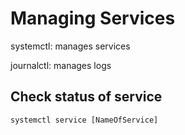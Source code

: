 # Managing Services

systemctl: manages services

journalctl: manages logs

## Check status of service

	systemctl service [NameOfService]
	

